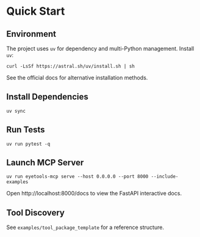# Quick Start

## Environment
The project uses `uv` for dependency and multi-Python management. Install `uv`:
```
curl -LsSf https://astral.sh/uv/install.sh | sh
```

See the official docs for alternative installation methods.

## Install Dependencies
```
uv sync
```

## Run Tests
```
uv run pytest -q
```

## Launch MCP Server
```
uv run eyetools-mcp serve --host 0.0.0.0 --port 8000 --include-examples
```
Open http://localhost:8000/docs to view the FastAPI interactive docs.

## Tool Discovery
See `examples/tool_package_template` for a reference structure.

